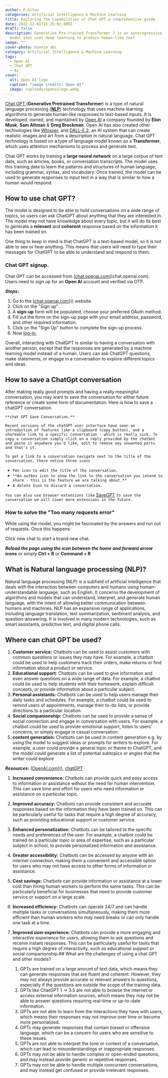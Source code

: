 ```yaml
---
author: P.Gitau
categories: Artificial Intelligence & Machine Learning
title: Exploring the Capabilities of Chat GPT a comprehensive guide
date: 2022-12-01T15:25:01.000Z
draft: false
description: Generative Pre-trained Transformer 3 is an autoregressive language
  model that uses deep learning to produce human-like text
image: ""
cover-photo: bunnie abc
category: Artificial Intelligence & Machine Learning
tags:
  - Open AI
  - Chat GPT
  - Ai
cover:
  alt: Open AI logo
  caption: "image credits: Open AI"
  image: /uploads/openailogo.webp
---
```

[Chat GPT ](https://chat.openai.com/chat)(**Generative Pretrained Transformer**) is a type of natural language processing [(**NLP**)](https://blog.bunnieabc.com/posts/what-is-chat-gpt-and-why-you-need-it/#what-is-natural-language-processing-nlp) technology that uses machine learning algorithms to generate human-like responses to text-based inputs. It is developed, owned, and maintained by [Open AI](https://en.wikipedia.org/wiki/OpenAI) a company founded by **Elon Musk**, **Sam Altman** & **Greg Brockman**. Open AI has also created other technologies like [Whisper](https://openai.com/research/whisper), and [DALL-E 2](https://blog.bunnieabc.com/posts/what-are-the-best-ai-image-generator-tools/#dall-e-2httpsopenaicomdall-e-2), an AI system that can create realistic images and art from a description in natural language. Chat GPT technology is based on a type of language model known as a **Transformer**, which uses attention mechanisms to process and generate text.

Chat GPT works by training a **large neural network** on a large corpus of text data, such as articles, books, or conversation transcripts. The model uses this training data to learn the patterns and structures of human language, including grammar, syntax, and vocabulary. Once trained, the model can be used to generate responses to input text in a way that is similar to how a human would respond.

## How to use chat GPT?

The model is designed to be able to hold conversations on a wide range of topics, so users can ask ChatGPT about anything that they are interested in. The model may not have knowledge about every topic, but it will do its best to generate a **relevant** and **coherent** response based on the information it has been trained on.

One thing to keep in mind is that ChatGPT is a text-based model, so it is not able to see or hear anything. This means that users will need to type their messages for ChatGPT to be able to understand and respond to them.

### Chat GPT signup.

Chat GPT can be accessed from [[chat.openai.com](chat.openai.com)](chat.openai.com). Users need to sign up for an **Open AI** account and verified via OTP.

***Steps:***

1. Go to the [[chat.openai.com](chat.openai.com)]() website.
1. Click on the "Sign up".
1. A **sign-up** form will be populated, choose your preferred OAuth method.
1. Fill out the form on the sign-up page with your email address, password, and other required information.
1. Click on the "Sign Up" button to complete the sign-up process.
1. Now [log-in.](https://chat.openai.com/auth/login)

Overall, interacting with ChatGPT is similar to having a conversation with another person, except that the responses are generated by a machine learning model instead of a human. Users can ask ChatGPT questions, make statements, or engage in a conversation to explore different topics and ideas.

## How to save a ChatGpt conversation

After making really good prompts and having a really meaningful conversation, you may want to save the conversation for either future reference or create some form of documentation. Here is how to save a chatGPT conversation.

`**chat GPT Save Conversation.**`

`Recent versions of the chatGPT user interface have seen an introduction of features like a clipboard (copy button), and a shareable link to a specific conversation - which is really sick. To copy a conversation simply click on a reply provided by the chatbot and paste it anywhere you'd like, edit to remove any unwanted parts and that's it.`

`To get a link to a conversation navigate next to the title of the conversation, there notice three icons` 

- `Pen icon to edit the title of the conversation.`
- `**An outbox icon to show the link to the conversation you intend to share - this is the feature we are talking about.**`
- `A delete Icon to discard a conversation.`

`You can also use browser extensions like` [SaveGPT](https://savegpt.com/) `to save the conversation we will cover more extensions in the future.`

### How to solve the "Too many requests error"

While using the model, you might be fascinated by the answers and run out of requests. Once this happens:

Click new chat to start a brand new chat.

***Reload the page using the icon between the home and forward arrow icons*** or simply **Ctrl + R** or **Command + R**

## What is Natural language processing (NLP)?

Natural language processing (NLP) is a subfield of artificial intelligence that deals with the interaction between computers and humans using human-understandable language, such as English. It concerns the development of algorithms and models that can understand, interpret, and generate human language, with the intent of allowing better communication between humans and machines. NLP has an expansive range of applications, including language translation, text summarization, sentiment analysis, and question-answering. It is involved in many modern technologies, such as smart assistants, predictive text, and digital phone calls.

## Where can chat GPT be used?

1. **Customer service:** Chatbots can be used to assist customers with common questions or issues they may have. For example, a chatbot could be used to help customers track their orders, make returns or find information about a product or service.
1. **Educational support**: Chatbots can be used to give information and even answer questions on a wide range of data. For example, a chatbot could be used to help students with their homework, explain difficult concepts, or provide information about a particular subject.
1. **Personal assistants:** Chatbots can be used to help users manage their daily tasks and schedules. For example, a chatbot could be used to remind users of appointments, manage their to-do lists, or provide directions to a particular location.
1. **Social companionship:** Chatbots can be used to provide a sense of social connection and engage in conversation with users. For example, a chatbot could be used to provide emotional support, listen to users’ concerns, or simply engage in casual conversation.
1. **content generation:** Chatbots can be used in content generation e.g. by using the model to suggest ideas or prompts for writers to explore. For example, a user could provide a general topic or theme to ChatGPT, and the model could generate a list of potential subtopics or angles that the writer could explore

***Resources:*** [[OpenAI.com](OpenAI.com)](), [chatGPT](chat.openai.com)

1. **Increased convenience:** Chatbots can provide quick and easy access to information or assistance without the need for human intervention. This can save time and effort for users who need information or assistance on a particular topic.
1. **Improved accuracy:** Chatbots can provide consistent and accurate responses based on the information they have been trained on. This can be particularly useful for tasks that require a high degree of accuracy, such as providing educational support or customer service.
1. **Enhanced personalization:** Chatbots can be tailored to the specific needs and preferences of the user. For example, a chatbot could be trained on a particular topic or area of expertise, such as a particular subject in school, to provide personalized information and assistance.
1. **Greater accessibility:** Chatbots can be accessed by anyone with an internet connection, making them a convenient and accessible option for users who may not have access to other forms of information or assistance.
1. **Cost savings:** Chatbots can provide information or assistance at a lower cost than hiring human workers to perform the same tasks. This can be particularly beneficial for businesses that need to provide customer service or support on a large scale.
1. **Increased efficiency:** Chatbots can operate 24/7 and can handle multiple tasks or conversations simultaneously, making them more efficient than human workers who may need breaks or can only handle one task at a time.
1. **Improved user experience:** Chatbots can provide a more engaging and interactive experience for users, allowing them to ask questions and receive instant responses. This can be particularly useful for tasks that require a high degree of interactivity, such as educational support or social companionship.## What are the challenges of using a chat GPT and other models?

   1. GPTs are trained on a large amount of text data, which means they can generate responses that are fluent and coherent. However, they may not always provide accurate or relevant answers to questions, especially if the questions are outside the scope of the training data.
   1. GPTs like ChatGPT 1 → 3.5 are not able to browse the internet or access external information sources, which means they may not be able to answer questions requiring real-time or up-to-date information.
   1. GPTs are not able to learn from the interactions they have with users, which means their responses may not improve over time or become more personalized.
   1. GPTs may generate responses that contain biased or offensive language, which can be a concern for users who are sensitive to these issues.
   1. GPTs are not able to interpret the tone or context of a conversation, which can lead to misunderstandings or inappropriate responses.
   1. GPTs may not be able to handle complex or open-ended questions, and may instead provide generic or repetitive responses.
   1. GPTs may not be able to handle multiple concurrent conversations, and may instead get confused or provide irrelevant responses.




